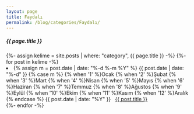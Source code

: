 ```yaml
---
layout: page
title: Faydalı
permalink: /blog/categories/Faydalı/
---
```


<h5> {{ page.title }} </h5>

<div class="card">
{%- assign kelime = site.posts
                  | where: "category", {{ page.title }}
                -%}
{%- for post in kelime -%}
     <li class="category-posts"><span>{% assign m = post.date | date: "%-d %-m %Y" %}
{{ post.date | date: "%-d" }}
{% case m %}
    {% when '1' %}Ocak
    {% when '2' %}Şubat
    {% when '3' %}Mart
    {% when '4' %}Nisan
    {% when '5' %}Mayıs
    {% when '6' %}Haziran
    {% when '7' %}Temmuz
    {% when '8' %}Ağustos
    {% when '9' %}Eylül
    {% when '10' %}Ekim
    {% when '11' %}Kasım
    {% when '12' %}Aralık
{% endcase %}
{{ post.date | date: "%Y" }}</span> &nbsp; <a href="{{ post.url }}">{{ post.title }}</a></li>
{%- endfor -%}

</div>